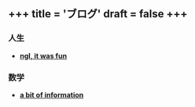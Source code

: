 +++
title = 'ブログ'
draft = false
+++
----
### 人生 

* **[ngl, it was fun](https://u-d-ash.github.io/Bloggo/blogposts/ngl)**

### 数学

* **[a bit of information](https://u-d-ash.github.io/Bloggo/blogposts/a_bit_of_info/)**
